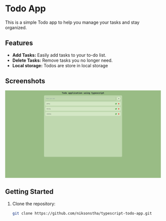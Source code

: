 # Todo App

This is a simple Todo app to help you manage your tasks and stay organized.

## Features

- **Add Tasks:** Easily add tasks to your to-do list.
- **Delete Tasks:** Remove tasks you no longer need.
- **Local storage:** Todos are store in local storage

## Screenshots

![Screenshot 1](public/screenshot.png)

## Getting Started

1. Clone the repository:

   ```bash
   git clone https://github.com/niksonstha/typescript-todo-app.git
   ```
